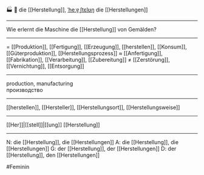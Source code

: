 🏭 🔴 die [[Herstellung]], [ˈheːɐ̯ˌʃtɛlʊŋ](https://youglish.com/pronounce/Herstellung/german)
die [[Herstellungen]]

---
Wie erlernt die Maschine die [[Herstellung]] von Gemälden?

---
= [[Produktion]], [[Fertigung]], [[Erzeugung]], [[herstellen]], [[Konsum]], [[Güterproduktion]], [[Herstellungsprozess]]
≈ [[Anfertigung]], [[Fabrikation]], [[Verarbeitung]], [[Zubereitung]]
≠ [[Zerstörung]], [[Vernichtung]], [[Entsorgung]]

---
production, manufacturing  
производство

---
[[herstellen]], [[Hersteller]], [[Herstellungsort]], [[Herstellungsweise]]

---
[[Her]]|[[stell]]|[[ung]]
[[Herstellung]]


---
N: die [[Herstellung]], die [[Herstellungen]]
A: die [[Herstellung]], die [[Herstellungen]]
G: der [[Herstellung]], der [[Herstellungen]]
D: der [[Herstellung]], den [[Herstellungen]]

#Feminin 